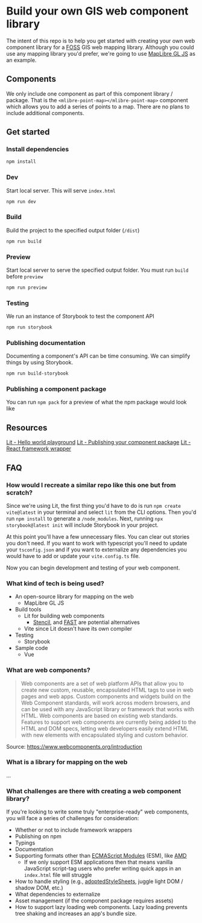 # Build your own GIS web component library

The intent of this repo is to help you get started with creating your own web component library for a [FOSS](https://en.wikipedia.org/wiki/Free_and_open-source_software) GIS web mapping library. Although you could use any mapping library you'd prefer, we're going to use [MapLibre GL JS](https://maplibre.org/) as an example.

## Components

We only include one component as part of this component library / package. 
That is the `<mlibre-point-map></mlibre-point-map>` component which allows you to add a series of points to a map. There are no plans to include additional components.

## Get started

### Install dependencies

```bash
npm install
```

### Dev

Start local server. This will serve `index.html`

```bash
npm run dev
```

### Build

Build the project to the specified output folder (`/dist`)

```bash
npm run build
```

### Preview

Start local server to serve the specified output folder. You must run `build` before `preview`

```bash
npm run preview
```

### Testing

We run an instance of Storybook to test the component API

```bash
npm run storybook
```

### Publishing documentation

Documenting a component's API can be time consuming. We can simplify things by using Storybook.

```bash
npm run build-storybook
```

### Publishing a component package

You can run `npm pack` for a preview of what the npm package would look like

## Resources

[Lit - Hello world playground](https://lit.dev/playground/#sample=examples/hello-world)
[Lit - Publishing your component package](https://lit.dev/docs/tools/publishing/)
[Lit - React framework wrapper](https://lit.dev/docs/frameworks/react/)

## FAQ

### How would I recreate a similar repo like this one but from scratch?

Since we're using Lit, the first thing you'd have to do is run `npm create vite@latest` in your terminal and select `lit` from the CLI options. Then you'd run `npm install` to generate a `/node_modules`. Next, running `npx storybook@latest init` will include Storybook in your project.

At this point you'll have a few unnecessary files. You can clear out stories you don't need. If you want to work with typescript you'll need to update your `tsconfig.json` and if you want to externalize any dependencies you would have to add or update your `vite.config.ts` file. 

Now you can begin development and testing of your web component.

### What kind of tech is being used?

- An open-source library for mapping on the web
  - MapLibre GL JS
- Build tools 
  - Lit for building web components 
    - [Stencil](https://stenciljs.com/), and [FAST](https://fast.design/) are potential alternatives
  - Vite since Lit doesn't have its own compiler
- Testing
  - Storybook
- Sample code
  - Vue

### What are web components?

> Web components are a set of web platform APIs that allow you to create new custom, reusable, encapsulated HTML tags to use in web pages and web apps. Custom components and widgets build on the Web Component standards, will work across modern browsers, and can be used with any JavaScript library or framework that works with HTML. 
> Web components are based on existing web standards. Features to support web components are currently being added to the HTML and DOM specs, letting web developers easily extend HTML with new elements with encapsulated styling and custom behavior.

Source: https://www.webcomponents.org/introduction

### What is a library for mapping on the web

...

### What challenges are there with creating a web component library?

If you're looking to write some truly "enterprise-ready" web components, you will face a series of challenges for consideration:
- Whether or not to include framework wrappers
- Publishing on npm
- Typings
- Documentation
- Supporting formats other than [ECMAScript Modules](https://nodejs.org/api/esm.html) (ESM), like [AMD](https://en.wikipedia.org/wiki/Asynchronous_module_definition)
  - If we only support ESM applications then that means vanilla JavaScript script-tag users who prefer writing quick apps in an `index.html` file will struggle
- How to handle styling (e.g., [adoptedStyleSheets](https://developer.mozilla.org/en-US/docs/Web/API/Document/adoptedStyleSheets), juggle light DOM / shadow DOM, etc.)
- What dependencies to externalize
- Asset management (if the component package requires assets)
- How to support lazy loading web components. Lazy loading prevents tree shaking and increases an app's bundle size.